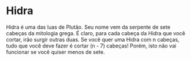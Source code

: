 # Hidra

Hidra é uma das luas de Plutão. Seu nome vem da serpente de sete cabeças da
mitologia grega. É claro, para cada cabeça da Hidra que você cortar, irão surgir
outras duas. Se você quer uma Hidra com n cabeças, tudo que você deve fazer é
cortar (n - 7) cabeças! Porém, isto não vai funcionar se você quiser menos de
sete.
